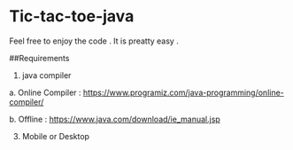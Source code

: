 # Tic-tac-toe-java

Feel free to enjoy the code . It is preatty easy . 


##Requirements
1. java compiler
   
  a. Online Compiler : https://www.programiz.com/java-programming/online-compiler/
  
  b. Offline : https://www.java.com/download/ie_manual.jsp
  
3. Mobile or Desktop

